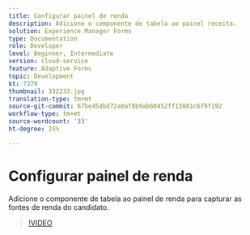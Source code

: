 ```yaml
---
title: Configurar painel de renda
description: Adicione o componente de tabela ao painel receita.
solution: Experience Manager Forms
type: Documentation
role: Developer
level: Beginner, Intermediate
version: cloud-service
feature: Adaptive Forms
topic: Development
kt: 7379
thumbnail: 332233.jpg
translation-type: tm+mt
source-git-commit: 67be45dbd72a8af8b9ab60452ff15081c6f9f192
workflow-type: tm+mt
source-wordcount: '33'
ht-degree: 15%

---
```



# Configurar painel de renda

Adicione o componente de tabela ao painel de renda para capturar as fontes de renda do candidato.

>[!VIDEO](https://video.tv.adobe.com/v/332233?quality=12&learn=on)

